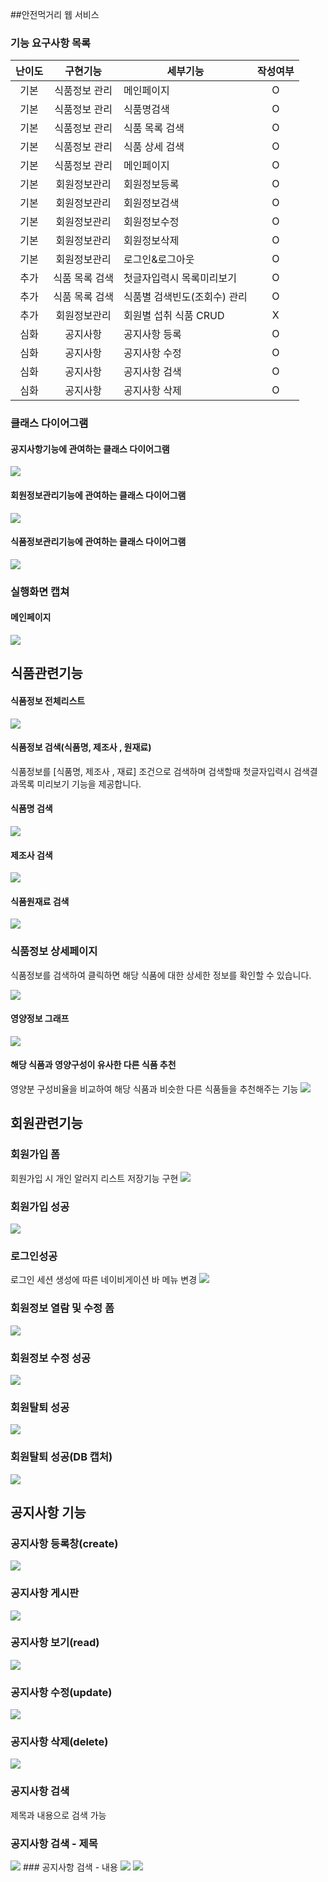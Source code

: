 ##안전먹거리 웹 서비스

### 기능 요구사항 목록
|난이도|구현기능|세부기능|작성여부|
|:---:|:---:|---|:---:|
|기본|식품정보 관리|메인페이지|O|
|기본|식품정보 관리|식품명검색|O|
|기본|식품정보 관리|식품 목록 검색|O|
|기본|식품정보 관리|식품 상세 검색|O|
|기본|식품정보 관리|메인페이지|O|
|기본|회원정보관리|회원정보등록|O|
|기본|회원정보관리|회원정보검색|O|
|기본|회원정보관리|회원정보수정|O|
|기본|회원정보관리|회원정보삭제|O|
|기본|회원정보관리|로그인&로그아웃|O|
|추가|식품 목록 검색|첫글자입력시 목록미리보기|O|
|추가|식품 목록 검색|식품별 검색빈도(조회수) 관리|O|
|추가|회원정보관리|회원별 섭취 식품 CRUD|X|
|심화|공지사항|공지사항 등록 |O|
|심화|공지사항|공지사항 수정 |O|
|심화|공지사항|공지사항 검색 |O|
|심화|공지사항|공지사항 삭제 |O|

### 클래스 다이어그램

#### 공지사항기능에 관여하는 클래스 다이어그램
<img src="https://github.com/pjh8827/Portfolio/blob/master/SafeFood/%EA%B3%B5%EC%A7%80%EA%B8%B0%EB%8A%A5%EA%B4%80%EB%A0%A8%ED%81%B4%EB%9E%98%EC%8A%A4%EB%8B%A4%EC%9D%B4%EC%96%B4%EA%B7%B8%EB%9E%A8.PNG?raw=true">

#### 회원정보관리기능에 관여하는 클래스 다이어그램
<img src="https://github.com/pjh8827/Portfolio/blob/master/SafeFood/%ED%9A%8C%EC%9B%90%EA%B8%B0%EB%8A%A5%EA%B4%80%EB%A0%A8%ED%81%B4%EB%9E%98%EC%8A%A4%EB%8B%A4%EC%9D%B4%EC%96%B4%EA%B7%B8%EB%9E%A8.PNG?raw=true">

#### 식품정보관리기능에 관여하는 클래스 다이어그램
<img src="https://github.com/pjh8827/Portfolio/blob/master/SafeFood/%EC%8B%9D%ED%92%88%EA%B8%B0%EB%8A%A5%EA%B4%80%EB%A0%A8%20%ED%81%B4%EB%9E%98%EC%8A%A4%EB%8B%A4%EC%9D%B4%EC%96%B4%EA%B7%B8%EB%9E%A8.PNG?raw=true">


### 실행화면 캡쳐

#### 메인페이지
<img src="https://github.com/pjh8827/Portfolio/blob/master/SafeFood/image/%EB%A9%94%EC%9D%B8%ED%8E%98%EC%9D%B4%EC%A7%80.PNG?raw=true">

## 식품관련기능

#### 식품정보 전체리스트
<img src="https://github.com/pjh8827/Portfolio/blob/master/SafeFood/image/%EC%8B%9D%ED%92%88%EC%A0%95%EB%B3%B4%20%EC%A0%84%EC%B2%B4%EB%A6%AC%EC%8A%A4%ED%8A%B8.PNG?raw=true">

#### 식품정보 검색(식품명, 제조사 , 원재료)
식품정보를  [식품명, 제조사 , 재료] 조건으로 검색하며
검색할때 첫글자입력시 검색결과목록 미리보기 기능을 제공합니다.

#### 식품명 검색
<img src="https://github.com/pjh8827/Portfolio/blob/master/SafeFood/image/%EC%8B%9D%ED%92%88%EC%9D%B4%EB%A6%84%EA%B2%80%EC%83%89.PNG?raw=true">

#### 제조사 검색
<img src="https://github.com/pjh8827/Portfolio/blob/master/SafeFood/image/%EC%A0%9C%EC%A1%B0%EC%82%AC%EA%B2%80%EC%83%89.PNG?raw=true">

#### 식품원재료 검색
<img src="https://github.com/pjh8827/Portfolio/blob/master/SafeFood/image/%EC%9E%AC%EB%A3%8C%EA%B2%80%EC%83%89.PNG?raw=true">

### 식품정보 상세페이지
식품정보를 검색하여 클릭하면 해당 식품에 대한 상세한 정보를 확인할 수 있습니다.

<img src="https://github.com/pjh8827/Portfolio/blob/master/SafeFood/image/%EC%8B%9D%ED%92%88%EC%83%81%EC%84%B8%ED%8E%98%EC%9D%B4%EC%A7%801.PNG?raw=true">

#### 영양정보 그래프
<img src="https://github.com/pjh8827/Portfolio/blob/master/SafeFood/image/%EC%8B%9D%ED%92%88%EC%83%81%EC%84%B8%ED%8E%98%EC%9D%B4%EC%A7%802%EA%B7%B8%EB%9E%98%ED%94%84.PNG?raw=true">

#### 해당 식품과 영양구성이 유사한 다른 식품 추천
영양분 구성비율을 비교하여 해당 식품과 비슷한 다른 식품들을 추천해주는 기능
<img src="https://github.com/pjh8827/Portfolio/blob/master/SafeFood/image/%EC%8B%9D%ED%92%88%EC%83%81%EC%84%B8%ED%8E%98%EC%9D%B4%EC%A7%803%EC%9C%A0%EC%82%AC%EC%8B%9D%ED%92%88%20%EA%B2%80%EC%83%89.PNG?raw=true">


## 회원관련기능

### 회원가입 폼
회원가입 시 개인 알러지 리스트 저장기능 구현
<img src="https://github.com/pjh8827/Portfolio/blob/master/SafeFood/image/%ED%9A%8C%EC%9B%90%EA%B0%80%EC%9E%85%ED%8F%BC.PNG?raw=true">
### 회원가입 성공
<img src="https://github.com/pjh8827/Portfolio/blob/master/SafeFood/image/%ED%9A%8C%EC%9B%90%EA%B0%80%EC%9E%85%EC%84%B1%EA%B3%B5.PNG?raw=true">
 
### 로그인성공
로그인 세션 생성에 따른 네이비게이션 바 메뉴 변경
<img src="https://lab.ssafy.com/sdm821/safefoodspringboot/raw/master/image/%EB%A1%9C%EA%B7%B8%EC%9D%B8%EC%84%B1%EA%B3%B5-%EB%A1%9C%EA%B7%B8%EC%9D%B8%EC%84%B8%EC%85%98.PNG">

### 회원정보 열람 및 수정 폼
<img src="https://github.com/pjh8827/Portfolio/blob/master/SafeFood/image/%ED%9A%8C%EC%9B%90%EC%A0%95%EB%B3%B4%EC%97%B4%EB%9E%8C%EB%B0%8F%EC%88%98%EC%A0%95.PNG?raw=true">

### 회원정보 수정 성공
<img src="https://github.com/pjh8827/Portfolio/blob/master/SafeFood/image/%EC%88%98%EC%A0%95%EC%84%B1%EA%B3%B5.PNG?raw=true">

### 회원탈퇴 성공 
<img src="https://github.com/pjh8827/Portfolio/blob/master/SafeFood/image/%ED%9A%8C%EC%9B%90%ED%83%88%ED%87%B4%EC%84%B1%EA%B3%B51.PNG?raw=true">

### 회원탈퇴 성공(DB 캡처) 
<img src="https://github.com/pjh8827/Portfolio/blob/master/SafeFood/image/%ED%9A%8C%EC%9B%90%ED%83%88%ED%87%B4%EC%84%B1%EA%B3%B52.PNG?raw=true">

## 공지사항 기능

### 공지사항 등록창(create)
<img src="https://github.com/pjh8827/Portfolio/blob/master/SafeFood/image/%EA%B3%B5%EC%A7%80%EC%82%AC%ED%95%AD%20%EB%93%B1%EB%A1%9D%EC%B0%BD.PNG?raw=true">

### 공지사항 게시판
<img src="https://github.com/pjh8827/Portfolio/blob/master/SafeFood/image/%EA%B3%B5%EC%A7%80%EC%82%AC%ED%95%AD%20%EA%B2%8C%EC%8B%9C%ED%8C%90.PNG?raw=true">

### 공지사항 보기(read)
<img src="https://github.com/pjh8827/Portfolio/blob/master/SafeFood/image/%EA%B3%B5%EC%A7%80%EC%82%AC%ED%95%AD%20%EB%B3%B4%EA%B8%B0.PNG?raw=true">


### 공지사항 수정(update)
<img src="https://github.com/pjh8827/Portfolio/blob/master/SafeFood/image/%EA%B3%B5%EC%A7%80%EC%82%AC%ED%95%AD%20%EC%88%98%EC%A0%95%EC%99%84%EB%A3%8C.PNG?raw=true">

### 공지사항 삭제(delete)
<img src="https://github.com/pjh8827/Portfolio/blob/master/SafeFood/image/%EA%B3%B5%EC%A7%80%EC%82%AC%ED%95%AD%20%EC%82%AD%EC%A0%9C.PNG?raw=true">


### 공지사항 검색
제목과 내용으로 검색 가능
### 공지사항 검색 - 제목
<img src="https://github.com/pjh8827/Portfolio/blob/master/SafeFood/image/%EA%B3%B5%EC%A7%80%EC%82%AC%ED%95%AD%20%EC%A0%9C%EB%AA%A9%EA%B2%80%EC%83%89.PNG?raw=true">
### 공지사항 검색 - 내용
<img src="https://github.com/pjh8827/Portfolio/blob/master/SafeFood/image/%EA%B3%B5%EC%A7%80%EC%82%AC%ED%95%AD%20%EB%82%B4%EC%9A%A9%EA%B2%80%EC%83%89.PNG?raw=true">

<img src="https://github.com/pjh8827/Portfolio/blob/master/SafeFood/image/%EA%B3%B5%EC%A7%80%EC%82%AC%ED%95%AD%20%EB%82%B4%EC%9A%A9%EA%B2%80%EC%83%892.PNG?raw=true">



